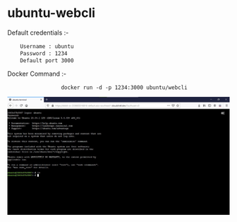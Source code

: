 # ubuntu-webcli

Default credentials :-

        Username : ubuntu
        Password : 1234
        Default port 3000


   Docker Command :-
                     
                     docker run -d -p 1234:3000 ubuntu/webcli
       
![](https://github.com/sibadyuti-de/ubuntu-webcli/blob/main/ubuntu-webcli.jpg)

